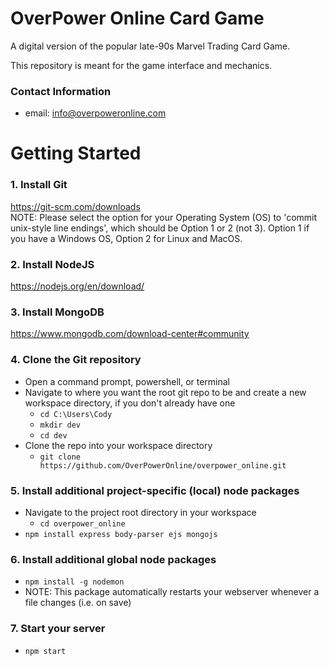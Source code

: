 # OverPower Online Card Game
A digital version of the popular late-90s Marvel Trading Card Game.  
  
This repository is meant for the game interface and mechanics.

### Contact Information
- email:         info@overpoweronline.com

# Getting Started
### 1. Install Git
https://git-scm.com/downloads  
NOTE: Please select the option for your Operating System (OS) to 'commit unix-style line endings', which should be Option 1 or 2 (not 3). Option 1 if you have a Windows OS, Option 2 for Linux and MacOS.
### 2. Install NodeJS
https://nodejs.org/en/download/
### 3. Install MongoDB
https://www.mongodb.com/download-center#community
### 4. Clone the Git repository
- Open a command prompt, powershell, or terminal 
- Navigate to where you want the root git repo to be and create a new workspace directory, if you don't already have one
    - `cd C:\Users\Cody`
    - `mkdir dev` 
    - `cd dev`
- Clone the repo into your workspace directory
    - `git clone https://github.com/OverPowerOnline/overpower_online.git`
### 5. Install additional project-specific (local) node packages
- Navigate to the project root directory in your workspace
    - `cd overpower_online`
- `npm install express body-parser ejs mongojs`
### 6. Install additional global node packages
- `npm install -g nodemon`
- NOTE: This package automatically restarts your webserver whenever a file changes (i.e. on save)
### 7. Start your server
- `npm start`
